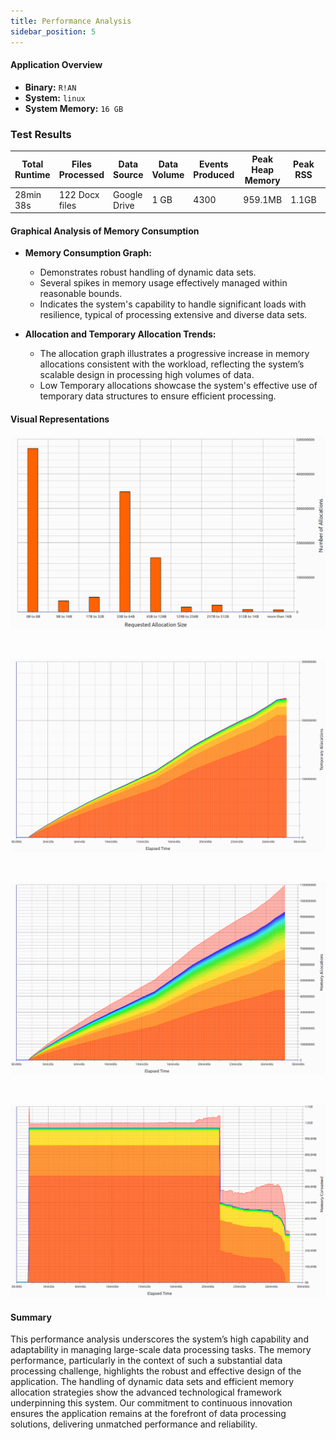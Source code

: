 ```yaml
---
title: Performance Analysis
sidebar_position: 5
---
```


#### Application Overview
- **Binary:** `R!AN`
- **System:** `linux`
- **System Memory:** `16 GB`

### Test Results


| Total Runtime | Files Processed | Data Source  | Data Volume | Events Produced | Peak Heap Memory | Peak RSS | Memory Leaked | Allocation Calls | Temporary Allocations | Avg. Processing Time | Avg. Throughput |
|---------------|-----------------|--------------|-------------|-----------------|------------------|----------|---------------|------------------|-----------------------|----------------------|----------------|
| 28min 38s | 122 Docx files | Google Drive | 1 GB | 4300 | 959.1MB | 1.1GB | 8.5MB | 2,551,287,988 | 77,949,818 | 14.08s | 4.26 files/min |




#### Graphical Analysis of Memory Consumption

- **Memory Consumption Graph:**
  - Demonstrates robust handling of dynamic data sets.
  - Several spikes in memory usage effectively managed within reasonable bounds.
  - Indicates the system's capability to handle significant loads with resilience, typical of processing extensive and diverse data sets.

- **Allocation and Temporary Allocation Trends:**
  - The allocation graph illustrates a progressive increase in memory allocations consistent with the workload, reflecting the system’s scalable design in processing high volumes of data.
  - Low Temporary allocations showcase the system's effective use of temporary data structures to ensure efficient processing.

#### Visual Representations
![Number of Allocations](../assets/performance/num_allocations.png)

<br />

![Temporary Allocations](../assets/performance/temp_allocations.png)

<br />

![Memory Allocations](../assets/performance/mem_allocations.png)

<br />

![Memory Consumed](../assets/performance/mem_consumed.png)

#### Summary
This performance analysis underscores the system’s high capability and adaptability in managing large-scale data processing tasks. The memory performance, particularly in the context of such a substantial data processing challenge, highlights the robust and effective design of the application. The handling of dynamic data sets and efficient memory allocation strategies show the advanced technological framework underpinning this system. Our commitment to continuous innovation ensures the application remains at the forefront of data processing solutions, delivering unmatched performance and reliability.
